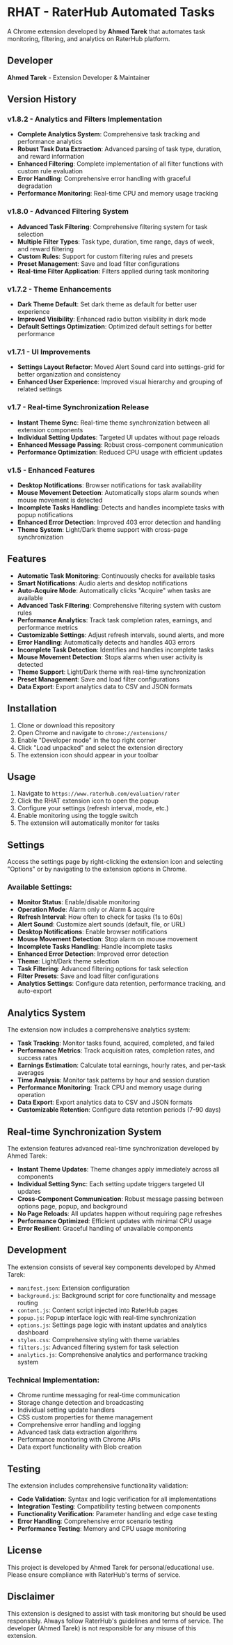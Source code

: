 # RHAT - RaterHub Automated Tasks

A Chrome extension developed by **Ahmed Tarek** that automates task monitoring, filtering, and analytics on RaterHub platform.

## Developer
**Ahmed Tarek** - Extension Developer & Maintainer

## Version History

### v1.8.2 - Analytics and Filters Implementation
- **Complete Analytics System**: Comprehensive task tracking and performance analytics
- **Robust Task Data Extraction**: Advanced parsing of task type, duration, and reward information
- **Enhanced Filtering**: Complete implementation of all filter functions with custom rule evaluation
- **Error Handling**: Comprehensive error handling with graceful degradation
- **Performance Monitoring**: Real-time CPU and memory usage tracking

### v1.8.0 - Advanced Filtering System
- **Advanced Task Filtering**: Comprehensive filtering system for task selection
- **Multiple Filter Types**: Task type, duration, time range, days of week, and reward filtering
- **Custom Rules**: Support for custom filtering rules and presets
- **Preset Management**: Save and load filter configurations
- **Real-time Filter Application**: Filters applied during task monitoring

### v1.7.2 - Theme Enhancements
- **Dark Theme Default**: Set dark theme as default for better user experience
- **Improved Visibility**: Enhanced radio button visibility in dark mode
- **Default Settings Optimization**: Optimized default settings for better performance

### v1.7.1 - UI Improvements
- **Settings Layout Refactor**: Moved Alert Sound card into settings-grid for better organization and consistency
- **Enhanced User Experience**: Improved visual hierarchy and grouping of related settings

### v1.7 - Real-time Synchronization Release
- **Instant Theme Sync**: Real-time theme synchronization between all extension components
- **Individual Setting Updates**: Targeted UI updates without page reloads
- **Enhanced Message Passing**: Robust cross-component communication
- **Performance Optimization**: Reduced CPU usage with efficient updates

### v1.5 - Enhanced Features
- **Desktop Notifications**: Browser notifications for task availability
- **Mouse Movement Detection**: Automatically stops alarm sounds when mouse movement is detected
- **Incomplete Tasks Handling**: Detects and handles incomplete tasks with popup notifications
- **Enhanced Error Detection**: Improved 403 error detection and handling
- **Theme System**: Light/Dark theme support with cross-page synchronization

## Features

- **Automatic Task Monitoring**: Continuously checks for available tasks
- **Smart Notifications**: Audio alerts and desktop notifications
- **Auto-Acquire Mode**: Automatically clicks "Acquire" when tasks are available
- **Advanced Task Filtering**: Comprehensive filtering system with custom rules
- **Performance Analytics**: Track task completion rates, earnings, and performance metrics
- **Customizable Settings**: Adjust refresh intervals, sound alerts, and more
- **Error Handling**: Automatically detects and handles 403 errors
- **Incomplete Task Detection**: Identifies and handles incomplete tasks
- **Mouse Movement Detection**: Stops alarms when user activity is detected
- **Theme Support**: Light/Dark theme with real-time synchronization
- **Preset Management**: Save and load filter configurations
- **Data Export**: Export analytics data to CSV and JSON formats

## Installation

1. Clone or download this repository
2. Open Chrome and navigate to `chrome://extensions/`
3. Enable "Developer mode" in the top right corner
4. Click "Load unpacked" and select the extension directory
5. The extension icon should appear in your toolbar

## Usage

1. Navigate to `https://www.raterhub.com/evaluation/rater`
2. Click the RHAT extension icon to open the popup
3. Configure your settings (refresh interval, mode, etc.)
4. Enable monitoring using the toggle switch
5. The extension will automatically monitor for tasks

## Settings

Access the settings page by right-clicking the extension icon and selecting "Options" or by navigating to the extension options in Chrome.

### Available Settings:
- **Monitor Status**: Enable/disable monitoring
- **Operation Mode**: Alarm only or Alarm & acquire
- **Refresh Interval**: How often to check for tasks (1s to 60s)
- **Alert Sound**: Customize alert sounds (default, file, or URL)
- **Desktop Notifications**: Enable browser notifications
- **Mouse Movement Detection**: Stop alarm on mouse movement
- **Incomplete Tasks Handling**: Handle incomplete tasks
- **Enhanced Error Detection**: Improved error detection
- **Theme**: Light/Dark theme selection
- **Task Filtering**: Advanced filtering options for task selection
- **Filter Presets**: Save and load filter configurations
- **Analytics Settings**: Configure data retention, performance tracking, and auto-export

## Analytics System

The extension now includes a comprehensive analytics system:

- **Task Tracking**: Monitor tasks found, acquired, completed, and failed
- **Performance Metrics**: Track acquisition rates, completion rates, and success rates
- **Earnings Estimation**: Calculate total earnings, hourly rates, and per-task averages
- **Time Analysis**: Monitor task patterns by hour and session duration
- **Performance Monitoring**: Track CPU and memory usage during operation
- **Data Export**: Export analytics data to CSV and JSON formats
- **Customizable Retention**: Configure data retention periods (7-90 days)

## Real-time Synchronization System

The extension features advanced real-time synchronization developed by Ahmed Tarek:

- **Instant Theme Updates**: Theme changes apply immediately across all components
- **Individual Setting Sync**: Each setting update triggers targeted UI updates
- **Cross-Component Communication**: Robust message passing between options page, popup, and background
- **No Page Reloads**: All updates happen without requiring page refreshes
- **Performance Optimized**: Efficient updates with minimal CPU usage
- **Error Resilient**: Graceful handling of unavailable components

## Development

The extension consists of several key components developed by Ahmed Tarek:

- `manifest.json`: Extension configuration
- `background.js`: Background script for core functionality and message routing
- `content.js`: Content script injected into RaterHub pages
- `popup.js`: Popup interface logic with real-time synchronization
- `options.js`: Settings page logic with instant updates and analytics dashboard
- `styles.css`: Comprehensive styling with theme variables
- `filters.js`: Advanced filtering system for task selection
- `analytics.js`: Comprehensive analytics and performance tracking system

### Technical Implementation:
- Chrome runtime messaging for real-time communication
- Storage change detection and broadcasting
- Individual setting update handlers
- CSS custom properties for theme management
- Comprehensive error handling and logging
- Advanced task data extraction algorithms
- Performance monitoring with Chrome APIs
- Data export functionality with Blob creation

## Testing

The extension includes comprehensive functionality validation:

- **Code Validation**: Syntax and logic verification for all implementations
- **Integration Testing**: Compatibility testing between components
- **Functionality Verification**: Parameter handling and edge case testing
- **Error Handling**: Comprehensive error scenario testing
- **Performance Testing**: Memory and CPU usage monitoring

## License

This project is developed by Ahmed Tarek for personal/educational use. Please ensure compliance with RaterHub's terms of service.

## Disclaimer

This extension is designed to assist with task monitoring but should be used responsibly. Always follow RaterHub's guidelines and terms of service. The developer (Ahmed Tarek) is not responsible for any misuse of this extension.
